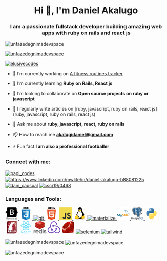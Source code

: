 

<h1 align="center">Hi 👋, I'm Daniel Akalugo</h1>
<h3 align="center">I am a passionate fullstack developer building amazing web apps with ruby on rails and react js</h3>

<p align="left"> <img src="https://komarev.com/ghpvc/?username=unfazedegnimadevspace&label=Profile%20views&color=0e75b6&style=flat" alt="unfazedegnimadevspace" /> </p>

<p align="left"> <a href="https://github.com/ryo-ma/github-profile-trophy"><img src="https://github-profile-trophy.vercel.app/?username=unfazedegnimadevspace" alt="unfazedegnimadevspace" /></a> </p>

<p align="left"> <a href="https://twitter.com/elusive_codes" target="blank"><img src="https://img.shields.io/twitter/follow/papi_codes?logo=twitter&style=for-the-badge" alt="elusivecodes" /></a> </p>

- 🔭 I’m currently working on [A fitness routines tracker](https://github.com/unfazedEgnimadevspace/Gracker)

- 🌱 I’m currently learning **Ruby on Rails, React js**

- 👯 I’m looking to collaborate on **Open source projects on ruby or javascript**

- 📝 I regularly write articles on [ruby, javascript, ruby on rails, react js](ruby, javascript, ruby on rails, react js)

- 💬 Ask me about **ruby, javascript, react, ruby on rails**

- 📫 How to reach me **akalugidaniel@gmail.com**

- ⚡ Fun fact **I am also a professional footballer**

<h3 align="left">Connect with me:</h3>
<p align="left">
<a href="https://twitter.com/papi_codes" target="blank"><img align="center" src="https://raw.githubusercontent.com/rahuldkjain/github-profile-readme-generator/master/src/images/icons/Social/twitter.svg" alt="papi_codes" height="30" width="40" /></a>
<a href="https://linkedin.com/in/https://www.linkedin.com/mwlite/in/daniel-akalugo-b88081225" target="blank"><img align="center" src="https://raw.githubusercontent.com/rahuldkjain/github-profile-readme-generator/master/src/images/icons/Social/linked-in-alt.svg" alt="https://www.linkedin.com/mwlite/in/daniel-akalugo-b88081225" height="30" width="40" /></a>
<a href="https://instagram.com/dani_causual" target="blank"><img align="center" src="https://raw.githubusercontent.com/rahuldkjain/github-profile-readme-generator/master/src/images/icons/Social/instagram.svg" alt="dani_causual" height="30" width="40" /></a>
<a href="https://www.leetcode.com/csc/19/0468" target="blank"><img align="center" src="https://raw.githubusercontent.com/rahuldkjain/github-profile-readme-generator/master/src/images/icons/Social/leet-code.svg" alt="csc/19/0468" height="30" width="40" /></a>
</p>

<h3 align="left">Languages and Tools:</h3>
<p align="left"> <a href="https://getbootstrap.com" target="_blank" rel="noreferrer"> <img src="https://raw.githubusercontent.com/devicons/devicon/master/icons/bootstrap/bootstrap-plain-wordmark.svg" alt="bootstrap" width="40" height="40"/> </a> <a href="https://www.w3schools.com/css/" target="_blank" rel="noreferrer"> <img src="https://raw.githubusercontent.com/devicons/devicon/master/icons/css3/css3-original-wordmark.svg" alt="css3" width="40" height="40"/> </a> <a href="https://git-scm.com/" target="_blank" rel="noreferrer"> <img src="https://www.vectorlogo.zone/logos/git-scm/git-scm-icon.svg" alt="git" width="40" height="40"/> </a> <a href="https://www.w3.org/html/" target="_blank" rel="noreferrer"> <img src="https://raw.githubusercontent.com/devicons/devicon/master/icons/html5/html5-original-wordmark.svg" alt="html5" width="40" height="40"/> </a> <a href="https://developer.mozilla.org/en-US/docs/Web/JavaScript" target="_blank" rel="noreferrer"> <img src="https://raw.githubusercontent.com/devicons/devicon/master/icons/javascript/javascript-original.svg" alt="javascript" width="40" height="40"/> </a> <a href="https://www.linux.org/" target="_blank" rel="noreferrer"> <img src="https://raw.githubusercontent.com/devicons/devicon/master/icons/linux/linux-original.svg" alt="linux" width="40" height="40"/> </a> <a href="https://materializecss.com/" target="_blank" rel="noreferrer"> <img src="https://raw.githubusercontent.com/prplx/svg-logos/5585531d45d294869c4eaab4d7cf2e9c167710a9/svg/materialize.svg" alt="materialize" width="40" height="40"/> </a> <a href="https://www.mysql.com/" target="_blank" rel="noreferrer"> <img src="https://raw.githubusercontent.com/devicons/devicon/master/icons/mysql/mysql-original-wordmark.svg" alt="mysql" width="40" height="40"/> </a> <a href="https://www.postgresql.org" target="_blank" rel="noreferrer"> <img src="https://raw.githubusercontent.com/devicons/devicon/master/icons/postgresql/postgresql-original-wordmark.svg" alt="postgresql" width="40" height="40"/> </a> <a href="https://www.python.org" target="_blank" rel="noreferrer"> <img src="https://raw.githubusercontent.com/devicons/devicon/master/icons/python/python-original.svg" alt="python" width="40" height="40"/> </a> <a href="https://rubyonrails.org" target="_blank" rel="noreferrer"> <img src="https://raw.githubusercontent.com/devicons/devicon/master/icons/rails/rails-original-wordmark.svg" alt="rails" width="40" height="40"/> </a> <a href="https://reactjs.org/" target="_blank" rel="noreferrer"> <img src="https://raw.githubusercontent.com/devicons/devicon/master/icons/react/react-original-wordmark.svg" alt="react" width="40" height="40"/> </a> <a href="https://redis.io" target="_blank" rel="noreferrer"> <img src="https://raw.githubusercontent.com/devicons/devicon/master/icons/redis/redis-original-wordmark.svg" alt="redis" width="40" height="40"/> </a> <a href="https://redux.js.org" target="_blank" rel="noreferrer"> <img src="https://raw.githubusercontent.com/devicons/devicon/master/icons/redux/redux-original.svg" alt="redux" width="40" height="40"/> </a> <a href="https://www.ruby-lang.org/en/" target="_blank" rel="noreferrer"> <img src="https://raw.githubusercontent.com/devicons/devicon/master/icons/ruby/ruby-original.svg" alt="ruby" width="40" height="40"/> </a> <a href="https://www.selenium.dev" target="_blank" rel="noreferrer"> <img src="https://raw.githubusercontent.com/detain/svg-logos/780f25886640cef088af994181646db2f6b1a3f8/svg/selenium-logo.svg" alt="selenium" width="40" height="40"/> </a> <a href="https://tailwindcss.com/" target="_blank" rel="noreferrer"> <img src="https://www.vectorlogo.zone/logos/tailwindcss/tailwindcss-icon.svg" alt="tailwind" width="40" height="40"/> </a> </p>

<p><img align="left" src="https://github-readme-stats.vercel.app/api/top-langs?username=unfazedegnimadevspace&show_icons=true&locale=en&layout=compact" alt="unfazedegnimadevspace" /></p>

<p>&nbsp;<img align="center" src="https://github-readme-stats.vercel.app/api?username=unfazedegnimadevspace&show_icons=true&locale=en" alt="unfazedegnimadevspace" /></p>

<p><img align="center" src="https://github-readme-streak-stats.herokuapp.com/?user=unfazedegnimadevspace&" alt="unfazedegnimadevspace" /></p>
